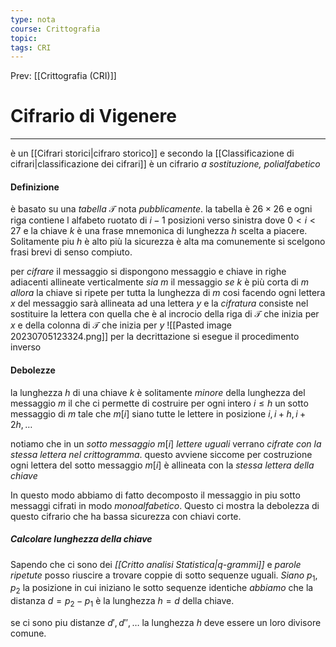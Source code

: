 ```yaml
---
type: nota
course: Crittografia
topic: 
tags: CRI
---
```


Prev: [[Crittografia (CRI)]]

# Cifrario di Vigenere
---
è un [[Cifrari storici|cifraro storico]] 
e secondo la [[Classificazione di cifrari|classificazione dei cifrari]] è un cifrario _a sostituzione, polialfabetico_

#### Definizione
è basato su una _tabella_ $\mathcal{T}$ nota _pubblicamente_. la tabella è $26 \times 26$ e ogni riga contiene l alfabeto ruotato di $i-1$ posizioni verso sinistra dove $0<i<27$ e la chiave $k$ è una frase mnemonica di lunghezza $h$ scelta a piacere. 
Solitamente piu $h$ è alto più la sicurezza è alta ma comunemente si scelgono frasi brevi di senso compiuto. 

per _cifrare_ il messaggio si dispongono messaggio e chiave in righe adiacenti allineate verticalmente 
_sia_ $m$ il messaggio _se_ $k$ è più corta di $m$ _allora_ la chiave si ripete per tutta la lunghezza di $m$
cosi facendo ogni lettera $x$ del messaggio sarà allineata ad una lettera $y$ e la _cifratura_ consiste nel sostituire la lettera con quella che è al incrocio della riga di $\mathcal{T}$ che inizia per $x$ e della colonna di $\mathcal{T}$ che inizia per $y$
![[Pasted image 20230705123324.png]]
per la decrittazione si esegue il procedimento inverso

#### Debolezze
la lunghezza $h$ di una chiave $k$ è solitamente _minore_ della lunghezza del messaggio $m$ il che ci permette di  costruire per ogni intero $i\leq h$ un sotto messaggio di $m$ tale che $m[i]$ siano tutte le lettere in posizione $i,i+h,i+2h,\dots$ 

notiamo che in un _sotto messaggio_ $m[i]$ _lettere uguali_ verrano _cifrate con la stessa lettera nel crittogramma_. questo avviene siccome per costruzione ogni lettera del sotto messaggio  $m[i]$ è allineata con la _stessa lettera della chiave_

In questo modo abbiamo di fatto decomposto il messaggio in piu sotto messaggi cifrati in modo _monoalfabetico_.
Questo ci mostra la debolezza di questo cifrario che ha bassa sicurezza con chiavi corte.

##### Calcolare lunghezza della chiave
Sapendo che ci sono dei _[[Critto analisi Statistica|q-grammi]]_ e _parole ripetute_ posso riuscire a trovare coppie di sotto sequenze uguali. 
_Siano_ $p_{1}, p_{2}$ la posizione in cui iniziano le sotto sequenze identiche _abbiamo_ che la distanza $d=p_{2}-p_{1}$ è la lunghezza $h=d$ della chiave.

se ci sono piu distanze $d',d'',\dots$ la lunghezza $h$ deve essere un loro divisore comune.
